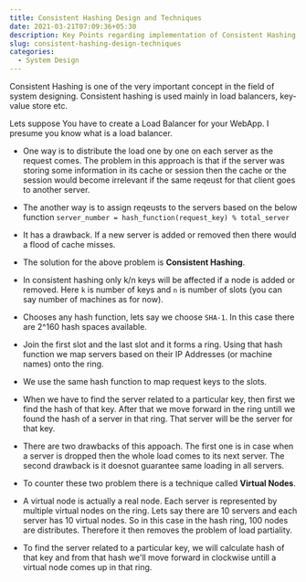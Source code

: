 ```yaml
---
title: Consistent Hashing Design and Techniques
date: 2021-03-21T07:09:36+05:30
description: Key Points regarding implementation of Consistent Hashing
slug: consistent-hashing-design-techniques
categories:
  - System Design
---
```

Consistent Hashing is one of the very important concept in the field of system designing. Consistent hashing is used mainly in load balancers, key-value store etc.

Lets suppose You have to create a Load Balancer for your WebApp. I presume you know what is a load balancer.

* One way is to distribute the load one by one on each server as the request comes. The problem in this approach is that if the server was storing some information in its cache or session then the cache or the session would become irrelevant if the same reqeust for that client goes to another server.

* The another way is to assign reqeusts to the servers based on the below function
	```server_number = hash_function(request_key) % total_server```

* It has a drawback. If a new server is added or removed then there would a flood of cache misses.

* The solution for the above problem is **Consistent Hashing**.

* In consistent hashing only k/n keys will be affected if a node is added or removed. Here `k` is number of keys and `n` is number of slots (you can say number of machines as for now).

* Chooses any hash function, lets say we choose `SHA-1`. In this case there are 2^160 hash spaces available.

* Join the first slot and the last slot and it forms a ring. Using that hash function we map servers based on their IP Addresses (or machine names) onto the ring.

* We use the same hash function to map request keys to the slots.

* When we have to find the server related to a particular key, then first we find the hash of that key. After that we move forward in the ring untill we found the hash of a server in that ring. That server will be the server for that key.

* There are two drawbacks of this appoach. The first one is in case when a server is dropped then the whole load comes to its next server. The second drawback is it doesnot guarantee same loading in all servers.

* To counter these two problem there is a technique called **Virtual Nodes**.

* A virtual node is actually a real node. Each server is represented by multiple virtual nodes on the ring. Lets say there are 10 servers and each server has 10 virtual nodes. So in this case in the hash ring, 100 nodes are distributes. Therefore it then removes the problem of load partiality.

* To find the server related to a particular key, we will calculate hash of that key and from that hash we'll move forward in clockwise untill a virtual node comes up in that ring.
